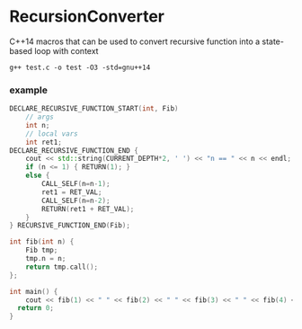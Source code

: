 # RecursionConverter
C++14 macros that can be used to convert recursive function into a state-based loop with context

```
g++ test.c -o test -O3 -std=gnu++14
```

### example

```cpp
DECLARE_RECURSIVE_FUNCTION_START(int, Fib)
	// args
	int n;
	// local vars
	int ret1;
DECLARE_RECURSIVE_FUNCTION_END {
	cout << std::string(CURRENT_DEPTH*2, ' ') << "n == " << n << endl;
	if (n <= 1) { RETURN(1); }
	else {
		CALL_SELF(n=n-1);
		ret1 = RET_VAL;
		CALL_SELF(n=n-2);
		RETURN(ret1 + RET_VAL);
	}
} RECURSIVE_FUNCTION_END(Fib);

int fib(int n) {
	Fib tmp;
	tmp.n = n;
	return tmp.call();
};

int main() {
	cout << fib(1) << " " << fib(2) << " " << fib(3) << " " << fib(4) << " " << fib(5) << endl; // 1 2 3 5 8
  return 0;
}
```
